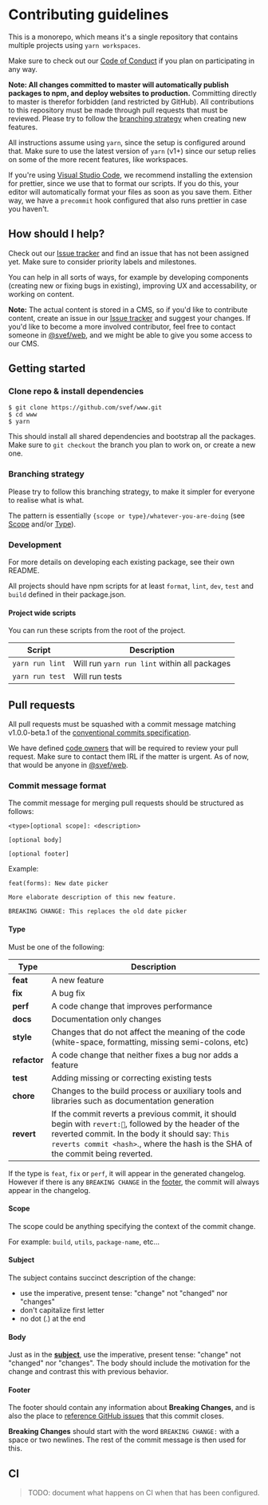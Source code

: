 # Contributing guidelines

This is a monorepo, which means it's a single repository that contains multiple projects using `yarn workspaces`.

Make sure to check out our [Code of Conduct]() if you plan on participating in any way.


**Note: All changes committed to master will automatically publish packages to npm, and deploy websites to production.** Committing directly to master is therefor forbidden (and restricted by GitHub). All contributions to this repository must be made through pull requests that must be reviewed. Please try to follow the [branching strategy]() when creating new features.

All instructions assume using `yarn`, since the setup is configured around that. Make sure to use the latest version of `yarn` (v1+) since our setup relies on some of the more recent features, like workspaces.

If you're using [Visual Studio Code](), we recommend installing the extension for prettier, since we use that to format our scripts. If you do this, your editor will automatically format your files as soon as you save them. Either way, we have a `precommit` hook configured that also runs prettier in case you haven't.


## How should I help?

Check out our [Issue tracker]() and find an issue that has not been assigned yet. Make sure to consider priority labels and milestones.

You can help in all sorts of ways, for example by developing components (creating new or fixing bugs in existing), improving UX and accessability, or working on content.

**Note:** The actual content is stored in a CMS, so if you'd like to contribute content, create an issue in our [Issue tracker]() and suggest your changes. If you'd like to become a more involved contributor, feel free to contact someone in [@svef/web](), and we might be able to give you some access to our CMS.


## Getting started

### Clone repo & install dependencies

```shell
$ git clone https://github.com/svef/www.git
$ cd www
$ yarn
```

This should install all shared dependencies and bootstrap all the packages. Make sure to `git checkout` the branch you plan to work on, or create a new one.

### Branching strategy

Please try to follow this branching strategy, to make it simpler for everyone to realise what is what.

The pattern is essentially `{scope or type}/whatever-you-are-doing` (see [Scope]() and/or [Type]()).


### Development

For more details on developing each existing package, see their own README.

All projects should have npm scripts for at least `format`, `lint`, `dev`, `test` and `build` defined in their package.json.

#### Project wide scripts

You can run these scripts from the root of the project.

| Script                    | Description |
|---------------------------|-------------|
| `yarn run lint`           | Will run `yarn run lint` within all packages |
| `yarn run test`           | Will run tests |


## Pull requests

All pull requests must be squashed with a commit message matching v1.0.0-beta.1 of the [conventional commits specification]().

We have defined [code owners]() that will be required to review your pull request. Make sure to contact them IRL if the matter is urgent. As of now, that would be  anyone in [@svef/web]().

### Commit message format

The commit message for merging pull requests should be structured as follows:

```text
<type>[optional scope]: <description>

[optional body]

[optional footer]
```

Example:

```text
feat(forms): New date picker

More elaborate description of this new feature.

BREAKING CHANGE: This replaces the old date picker
```

#### Type

Must be one of the following:

| Type | Description |
|---------|---------|
| **feat** | A new feature |
| **fix** | A bug fix |
| **perf** | A code change that improves performance |
| **docs** | Documentation only changes |
| **style** | Changes that do not affect the meaning of the code (white-space, formatting, missing semi-colons, etc) |
| **refactor** | A code change that neither fixes a bug nor adds a feature |
| **test** | Adding missing or correcting existing tests |
| **chore** | Changes to the build process or auxiliary tools and libraries such as documentation generation |
| **revert** | If the commit reverts a previous commit, it should begin with `revert:`, followed by the header of the reverted commit. In the body it should say: `This reverts commit <hash>`., where the hash is the SHA of the commit being reverted. |

If the type is `feat`, `fix` or `perf`, it will appear in the generated changelog. However if there is any `BREAKING CHANGE` in the [footer](#footer), the commit will always appear in the changelog.

#### Scope

The scope could be anything specifying the context of the commit change.

For example: `build`, `utils`, `package-name`, etc…

#### Subject

The subject contains succinct description of the change:

- use the imperative, present tense: "change" not "changed" nor "changes"
- don't capitalize first letter
- no dot (.) at the end

#### Body

Just as in the [**subject**](#subject), use the imperative, present tense: "change" not "changed" nor "changes". The body should include the motivation for the change and contrast this with previous behavior.

#### Footer

The footer should contain any information about **Breaking Changes**, and is also the place to [reference GitHub issues]() that this commit closes.

**Breaking Changes** should start with the word `BREAKING CHANGE:` with a space or two newlines. The rest of the commit message is then used for this.

## CI

> TODO: document what happens on CI when that has been configured.


<!--Make sure to not edit below this line, unless intentionally updating links 🙃 🙏 -->

[@svef/web]: https://github.com/orgs/svef/teams/web/members
[Issue tracker]: https://github.com/svef/www/issues
[Code of Conduct]: .github/CODE_OF_CONDUCT.md
[branching strategy]: #branching-strategy
[Scope]: #scope
[Type]: #type

[conventional commits specification]: http://conventionalcommits.org/
[code owners]: .github/CODEOWNERS

[Visual Studio Code]: https://code.visualstudio.com

[reference GitHub issues]: https://help.github.com/articles/closing-issues-via-commit-messages/
